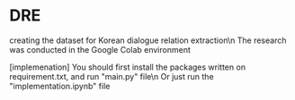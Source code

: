 # DRE
creating the dataset for Korean dialogue relation extraction\n
The research was conducted in the Google Colab environment


[implemenation]
You should first install the packages written on requirement.txt, and run "main.py" file\n
Or just run the "implementation.ipynb" file
